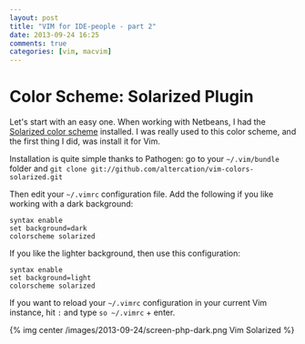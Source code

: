 ```yaml
---
layout: post
title: "VIM for IDE-people - part 2"
date: 2013-09-24 16:25
comments: true
categories: [vim, macvim]
---
```


# Color Scheme: Solarized Plugin

Let's start with an easy one. When working with Netbeans, I had the [Solarized color scheme](http://ethanschoonover.com/solarized) installed. I was really used to this color scheme, and the first thing I did, was install it for Vim.

Installation is quite simple thanks to Pathogen: go to your `~/.vim/bundle` folder and `git clone git://github.com/altercation/vim-colors-solarized.git`

Then edit your `~/.vimrc` configuration file. Add the following if you like working with a dark background:

``` vim
syntax enable
set background=dark
colorscheme solarized
```

If you like the lighter background, then use this configuration:

``` vim
syntax enable
set background=light
colorscheme solarized
```

If you want to reload your `~/.vimrc` configuration in your current Vim instance, hit `:` and type `so ~/.vimrc` + enter.

{% img center /images/2013-09-24/screen-php-dark.png Vim Solarized %}

